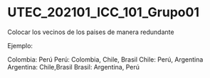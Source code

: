 # UTEC_202101_ICC_101_Grupo01

Colocar los vecinos de los paises de manera redundante

Ejemplo:

Colombia:  Perú 
Perú: Colombia, Chile, Brasil
Chile: Perú, Argentina
Argentina: Chile,Brasil 
Brasil: Argentina, Perú
